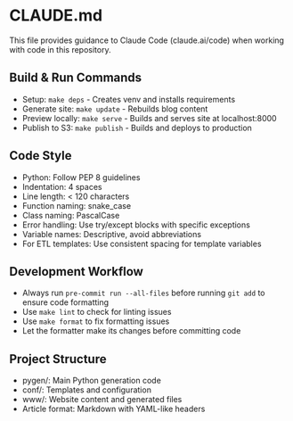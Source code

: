 # CLAUDE.md

This file provides guidance to Claude Code (claude.ai/code) when working with code in this repository.

## Build & Run Commands
- Setup: `make deps` - Creates venv and installs requirements
- Generate site: `make update` - Rebuilds blog content
- Preview locally: `make serve` - Builds and serves site at localhost:8000
- Publish to S3: `make publish` - Builds and deploys to production

## Code Style
- Python: Follow PEP 8 guidelines
- Indentation: 4 spaces
- Line length: < 120 characters
- Function naming: snake_case
- Class naming: PascalCase
- Error handling: Use try/except blocks with specific exceptions
- Variable names: Descriptive, avoid abbreviations
- For ETL templates: Use consistent spacing for template variables

## Development Workflow
- Always run `pre-commit run --all-files` before running `git add` to ensure code formatting
- Use `make lint` to check for linting issues
- Use `make format` to fix formatting issues
- Let the formatter make its changes before committing code

## Project Structure
- pygen/: Main Python generation code
- conf/: Templates and configuration
- www/: Website content and generated files
- Article format: Markdown with YAML-like headers
